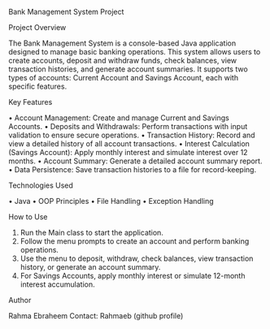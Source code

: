 Bank Management System Project

Project Overview

The Bank Management System is a console-based Java application designed to manage basic banking operations. This system allows users to create accounts, deposit and withdraw funds, check balances, view transaction histories, and generate account summaries. It supports two types of accounts: Current Account and Savings Account, each with specific features.

Key Features

• Account Management: Create and manage Current and Savings Accounts.
• Deposits and Withdrawals: Perform transactions with input validation to ensure secure operations.
• Transaction History: Record and view a detailed history of all account transactions.
• Interest Calculation (Savings Account): Apply monthly interest and simulate interest over 12 months.
• Account Summary: Generate a detailed account summary report.
• Data Persistence: Save transaction histories to a file for record-keeping.

Technologies Used

• Java
• OOP Principles
• File Handling
• Exception Handling

How to Use

1. Run the Main class to start the application.
2. Follow the menu prompts to create an account and perform banking operations.
3. Use the menu to deposit, withdraw, check balances, view transaction history, or generate an account summary.
4. For Savings Accounts, apply monthly interest or simulate 12-month interest accumulation.


Author

Rahma Ebraheem
Contact: Rahmaeb (github profile)